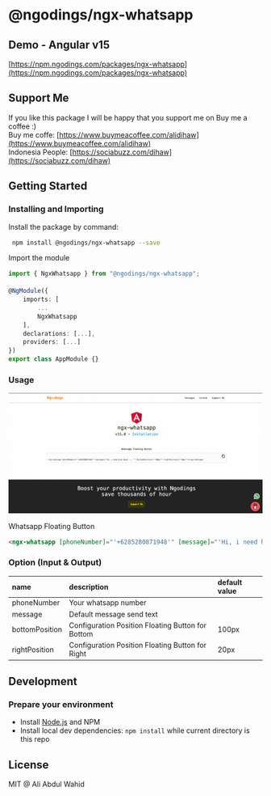 # @ngodings/ngx-whatsapp

## Demo - Angular v15

[https://npm.ngodings.com/packages/ngx-whatsapp](https://npm.ngodings.com/packages/ngx-whatsapp)

## Support Me

If you like this package I will be happy that you support me on Buy me a coffee :) <br />
Buy me coffe: [https://www.buymeacoffee.com/alidihaw](https://www.buymeacoffee.com/alidihaw) <br />
Indonesia People: [https://sociabuzz.com/dihaw](https://sociabuzz.com/dihaw)

## Getting Started

### Installing and Importing

Install the package by command:

```sh
 npm install @ngodings/ngx-whatsapp --save
```

Import the module

```ts
import { NgxWhatsapp } from "@ngodings/ngx-whatsapp";

@NgModule({
    imports: [
        ...
        NgxWhatsapp
    ],
    declarations: [...],
    providers: [...]
})
export class AppModule {}
```

### Usage 

<p align="center">
  <img width="800" src="https://raw.githubusercontent.com/alidihaw/ngodings/master/packages/ngx-whatsapp/public/sample1.png">
</p>

Whatsapp Floating Button

```html
<ngx-whatsapp [phoneNumber]="'+6285280871948'" [message]="'Hi, i need help about ... '" [bottomPosition]="'100px'" [rightPosition]="'20px'"></ngx-whatsapp>
```

### Option (Input & Output)

| name | description | default value   |
| :---------- | :------------------------------------------------------------ | :-------------- |
| phoneNumber | Your whatsapp number | |
| message | Default message send text | |
| bottomPosition | Configuration Position Floating Button for Bottom | 100px |
| rightPosition | Configuration Position Floating Button for Right | 20px |

## Development

### Prepare your environment
* Install [Node.js](http://nodejs.org/) and NPM
* Install local dev dependencies: `npm install` while current directory is this repo

## License

MIT @ Ali Abdul Wahid
